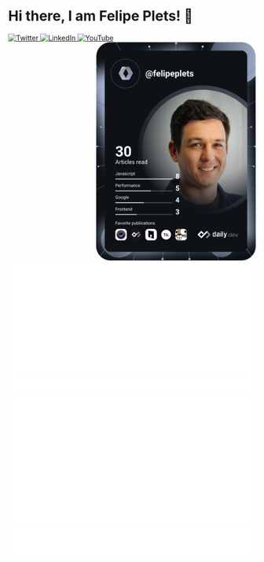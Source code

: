 # Hi there, I am Felipe Plets! 👋 

<div align="left">
  <a href="https://twitter.com/felipeplets">
    <img
      src="https://img.shields.io/twitter/follow/felipeplets?label=Twitter&logo=twitter&style=flat-square&color=1da1f2&logoColor=ffffff"
      alt="Twitter"
    />
  </a>
  <a href="https://www.linkedin.com/in/felipeplets/">
    <img
      src="https://img.shields.io/static/v1?logo=linkedin&style=flat-square&color=0072b1&label=LinkedIn&message=%E2%98%86"
      alt="LinkedIn"
    />
  </a>
  <a href="https://youtube.com/felipeplets/">
    <img
      src="https://img.shields.io/youtube/channel/subscribers/UCQgS7qVdfR5tlCPGM7N4_hg?style=social"
      alt="YouTube"
    />
  </a>
  <a href="https://api.daily.dev/felipeplets" target="_blank">
    <img
      width="325"
      align="right"
      alt="Felipe Plets Dev Card"
      src="devcard/devcard.svg"
    />
  </a>
</div>

![Metrics](metrics/github-metrics.svg)
![Notable contributions](metrics/notable.svg)
![Achievements](metrics/achievements.svg)
![16Personalities](metrics/16personalities.svg)



<!-- 🔭 I’m currently working on ...
🌱 I’m currently learning ...
👯 I’m looking to collaborate on ...
🤔 I’m looking for help with ...
💬 Ask me about ...
📫 How to reach me: ...
😄 Pronouns: ...
⚡ Fun fact: ... -->